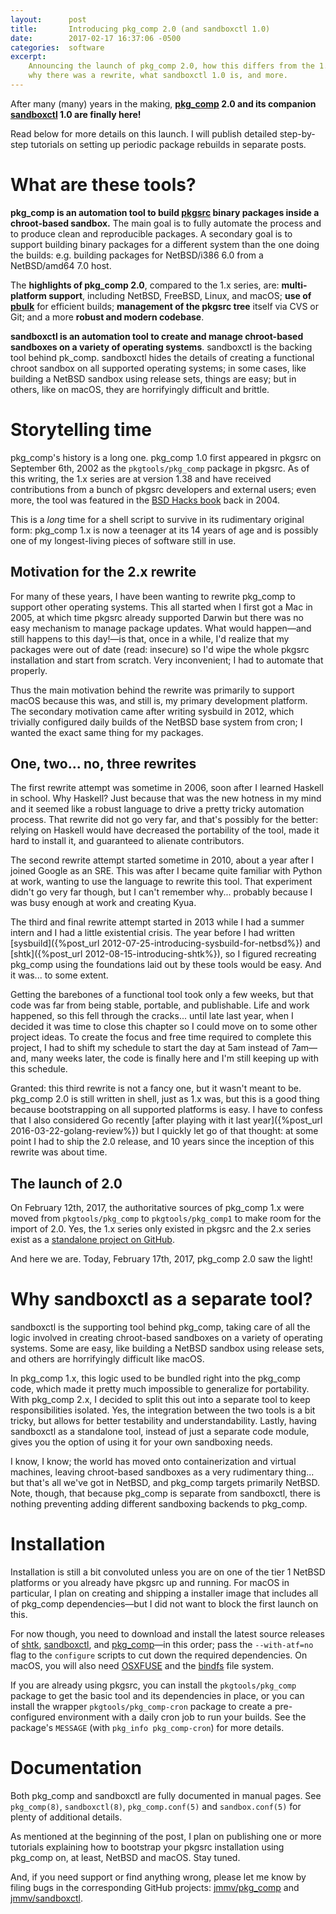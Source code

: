 ```yaml
---
layout:      post
title:       Introducing pkg_comp 2.0 (and sandboxctl 1.0)
date:        2017-02-17 16:37:06 -0500
categories:  software
excerpt:
    Announcing the launch of pkg_comp 2.0, how this differs from the 1.x series,
    why there was a rewrite, what sandboxctl 1.0 is, and more.
---
```


After many (many) years in the making, **[pkg_comp](https://github.com/jmmv/pkg_comp/) 2.0 and its companion [sandboxctl](https://github.com/jmmv/sandboxctl/) 1.0 are finally here!**

Read below for more details on this launch.  I will publish detailed step-by-step tutorials on setting up periodic package rebuilds in separate posts.

# What are these tools?

**pkg_comp is an automation tool to build [pkgsrc](http://pkgsrc.org/) binary packages inside a chroot-based sandbox.**  The main goal is to fully automate the process and to produce clean and reproducible packages.  A secondary goal is to support building binary packages for a different system than the one doing the builds: e.g. building packages for NetBSD/i386 6.0 from a NetBSD/amd64 7.0 host.

The **highlights of pkg_comp 2.0**, compared to the 1.x series, are: **multi-platform support**, including NetBSD, FreeBSD, Linux, and macOS; **use of [pbulk](https://www.netbsd.org/docs/pkgsrc/bulk.html)** for efficient builds; **management of the pkgsrc tree** itself via CVS or Git; and a more **robust and modern codebase**.

**sandboxctl is an automation tool to create and manage chroot-based sandboxes on a variety of operating systems**.  sandboxctl is the backing tool behind pk_comp.  sandboxctl hides the details of creating a functional chroot sandbox on all supported operating systems; in some cases, like building a NetBSD sandbox using release sets, things are easy; but in others, like on macOS, they are horrifyingly difficult and brittle.

# Storytelling time

pkg_comp's history is a long one.  pkg_comp 1.0 first appeared in pkgsrc on September 6th, 2002 as the `pkgtools/pkg_comp` package in pkgsrc.  As of this writing, the 1.x series are at version 1.38 and have received contributions from a bunch of pkgsrc developers and external users; even more, the tool was featured in the [BSD Hacks book](http://shop.oreilly.com/product/9780596006792.do) back in 2004.

This is a *long* time for a shell script to survive in its rudimentary original form: pkg_comp 1.x is now a teenager at its 14 years of age and is possibly one of my longest-living pieces of software still in use.

## Motivation for the 2.x rewrite

For many of these years, I have been wanting to rewrite pkg_comp to support other operating systems.  This all started when I first got a Mac in 2005, at which time pkgsrc already supported Darwin but there was no easy mechanism to manage package updates.  What would happen&mdash;and still happens to this day!&mdash;is that, once in a while, I'd realize that my packages were out of date (read: insecure) so I'd wipe the whole pkgsrc installation and start from scratch.  Very inconvenient; I had to automate that properly.

Thus the main motivation behind the rewrite was primarily to support macOS because this was, and still is, my primary development platform.  The secondary motivation came after writing sysbuild in 2012, which trivially configured daily builds of the NetBSD base system from cron; I wanted the exact same thing for my packages.

## One, two... no, three rewrites

The first rewrite attempt was sometime in 2006, soon after I learned Haskell in school.  Why Haskell?  Just because that was the new hotness in my mind and it seemed like a robust language to drive a pretty tricky automation process.  That rewrite did not go very far, and that's possibly for the better: relying on Haskell would have decreased the portability of the tool, made it hard to install it, and guaranteed to alienate contributors.

The second rewrite attempt started sometime in 2010, about a year after I joined Google as an SRE.  This was after I became quite familiar with Python at work, wanting to use the language to rewrite this tool.  That experiment didn't go very far though, but I can't remember why... probably because I was busy enough at work and creating Kyua.

The third and final rewrite attempt started in 2013 while I had a summer intern and I had a little existential crisis.  The year before I had written [sysbuild]({%post_url 2012-07-25-introducing-sysbuild-for-netbsd%}) and [shtk]({%post_url 2012-08-15-introducing-shtk%}), so I figured recreating pkg_comp using the foundations laid out by these tools would be easy.  And it was... to some extent.

Getting the barebones of a functional tool took only a few weeks, but that code was far from being stable, portable, and publishable.  Life and work happened, so this fell through the cracks... until late last year, when I decided it was time to close this chapter so I could move on to some other project ideas.  To create the focus and free time required to complete this project, I had to shift my schedule to start the day at 5am instead of 7am&mdash;and, many weeks later, the code is finally here and I'm still keeping up with this schedule.

Granted: this third rewrite is not a fancy one, but it wasn't meant to be.  pkg_comp 2.0 is still written in shell, just as 1.x was, but this is a good thing because bootstrapping on all supported platforms is easy.  I have to confess that I also considered Go recently [after playing with it last year]({%post_url 2016-03-22-golang-review%}) but I quickly let go of that thought: at some point I had to ship the 2.0 release, and 10 years since the inception of this rewrite was about time.

## The launch of 2.0

On February 12th, 2017, the authoritative sources of pkg_comp 1.x were moved from `pkgtools/pkg_comp` to `pkgtools/pkg_comp1` to make room for the import of 2.0.  Yes, the 1.x series only existed in pkgsrc and the 2.x series exist as a [standalone project on GitHub](https://github.com/jmmv/pkg_comp).

And here we are.  Today, February 17th, 2017, pkg_comp 2.0 saw the light!

# Why sandboxctl as a separate tool?

sandboxctl is the supporting tool behind pkg_comp, taking care of all the logic involved in creating chroot-based sandboxes on a variety of operating systems.  Some are easy, like building a NetBSD sandbox using release sets, and others are horrifyingly difficult like macOS.

In pkg_comp 1.x, this logic used to be bundled right into the pkg_comp code, which made it pretty much impossible to generalize for portability.  With pkg_comp 2.x, I decided to split this out into a separate tool to keep responsibilities isolated.  Yes, the integration between the two tools is a bit tricky, but allows for better testability and understandability.  Lastly, having sandboxctl as a standalone tool, instead of just a separate code module, gives you the option of using it for your own sandboxing needs.

I know, I know; the world has moved onto containerization and virtual machines, leaving chroot-based sandboxes as a very rudimentary thing... but that's all we've got in NetBSD, and pkg_comp targets primarily NetBSD.  Note, though, that because pkg_comp is separate from sandboxctl, there is nothing preventing adding different sandboxing backends to pkg_comp.

# Installation

Installation is still a bit convoluted unless you are on one of the tier 1 NetBSD platforms or you already have pkgsrc up and running.  For macOS in particular, I plan on creating and shipping a installer image that includes all of pkg_comp dependencies&mdash;but I did not want to block the first launch on this.

For now though, you need to download and install the latest source releases of [shtk](https://github.com/jmmv/shtk/), [sandboxctl](https://github.com/jmmv/sandboxctl/), and [pkg_comp](https://github.com/jmmv/pkg_comp/)&mdash;in this order; pass the `--with-atf=no` flag to the `configure` scripts to cut down the required dependencies.  On macOS, you will also need [OSXFUSE](https://osxfuse.github.io/) and the [bindfs](http://bindfs.org) file system.

If you are already using pkgsrc, you can install the `pkgtools/pkg_comp` package to get the basic tool and its dependencies in place, or you can install the wrapper `pkgtools/pkg_comp-cron` package to create a pre-configured environment with a daily cron job to run your builds.  See the package's `MESSAGE` (with `pkg_info pkg_comp-cron`) for more details.

# Documentation

Both pkg_comp and sandboxctl are fully documented in manual pages.  See `pkg_comp(8)`, `sandboxctl(8)`, `pkg_comp.conf(5)` and `sandbox.conf(5)` for plenty of additional details.

As mentioned at the beginning of the post, I plan on publishing one or more tutorials explaining how to bootstrap your pkgsrc installation using pkg_comp on, at least, NetBSD and macOS.  Stay tuned.

And, if you need support or find anything wrong, please let me know by filing bugs in the corresponding GitHub projects: [jmmv/pkg_comp](https://github.com/jmmv/pkg_comp/issues) and [jmmv/sandboxctl](https://github.com/jmmv/sandboxctl/issues).
